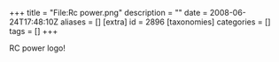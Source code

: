 +++
title = "File:Rc power.png"
description = ""
date = 2008-06-24T17:48:10Z
aliases = []
[extra]
id = 2896
[taxonomies]
categories = []
tags = []
+++

RC power logo!
